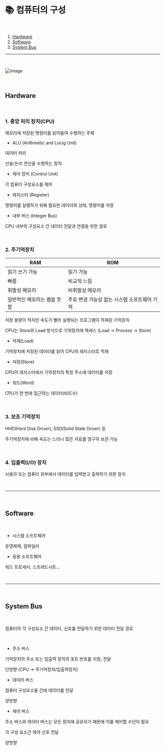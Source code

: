 # 📚 컴퓨터의 구성

<br>

1. [Hardware](#hardware)
2. [Software](#software)
3. [System Bus](#system-bus)

---

<br>

![image](https://user-images.githubusercontent.com/55391944/146203499-6dd1e7e7-4f82-4086-bf96-9d54b5e63d1b.png)

<br>

## Hardware

<br>

### 1. 중앙 처리 장치(CPU)

메모리에 저장된 명령어를 읽어들여 수행하는 주체

- ALU (Arithmetic and Locig Unit)

데이터 처리

산술/논리 연산을 수행하는 장치

- 제어 장치 (Control Unit)

각 컴퓨터 구성요소를 제어

- 레지스터 (Register)

명령어를 실행하기 위해 필요한 데이터와 상태, 명령어를 저장

- 내부 버스 (Integer Bus)

CPU 내부의 구성요소 간 데이터 전달과 연결을 위한 경로

<br>

### 2. 주기억장치

| RAM                         | ROM                                          |
| --------------------------- | -------------------------------------------- |
| 읽기 쓰기 가능              | 읽기 가능                                    |
| 빠름                        | 비교적 느림                                  |
| 휘발성 메모리               | 비휘발성 메모리                              |
| 일반적인 메모리는 램을 뜻함 | 주로 변경 가능성 없는 시스템 소프트웨어 기억 |

저장 용량이 적지만 속도가 빨라 실행되는 프로그램이 적재된 기억장치

CPU는 Store와 Load 방식으로 기억장치에 엑세스 (Load -> Process -> Store)

- 적재(Load)

기억장치에 저장된 데이터를 읽어 CPU의 레지스터로 적재

- 저장(Store)

CPU의 레지스터에서 기억장치의 특정 주소에 데이터를 저장

- 워드(Word)

CPU가 한 번에 접근하는 데이터(비트수)

<br>

### 3. 보조 기억장치

HHD(Hard Disk Driver), SSD(Solid State Driver) 등

주기억장치에 비해 속도는 느리나 많은 자료를 영구히 보관 가능

<br>

### 4. 입출력(I/O) 장치

사용자 또는 컴퓨터 외부에서 데이터를 입력받고 출력하기 위한 장치

<br>

---

<br>

## Software

<br>

- 시스템 소프트웨어

운영체제, 컴파일러

- 응용 소프트웨어

워드 프로세서, 스프레드시트...

<br>

---

<br>

## System Bus

<br>

컴퓨터의 각 구성요소 간 데이터, 신호를 전달하기 위한 데이터 전달 경로

<br>

- 주소 버스

기억장치의 주소 또는 입출력 장치의 포트 번호를 지정, 전달

단방향 (CPU -> 주기억장치/입출력장치)

- 데이터 버스

컴퓨터 구성요소들 간에 데이터를 전달

양방향

- 제어 버스

주소 버스와 데이터 버스는 모든 장치에 공유되기 때문에 이를 제어할 수단이 필요

각 구성 요소간 제어 신호 전달

양방향

<br>
